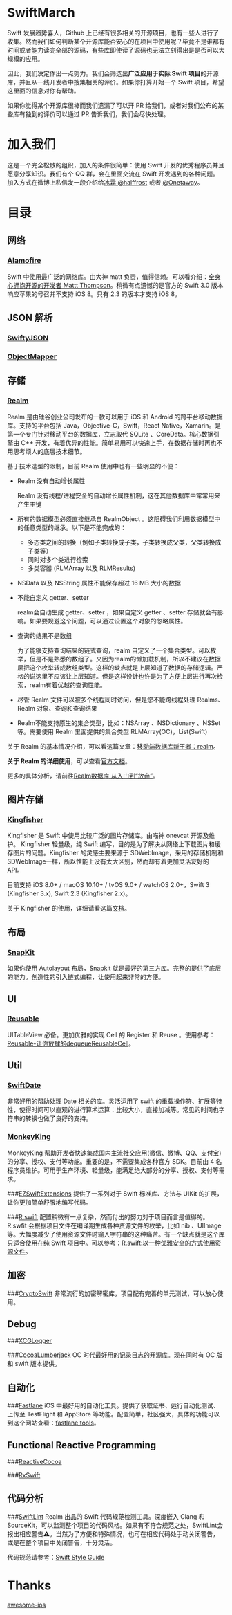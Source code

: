 # SwiftMarch
Swift 发展趋势喜人，Github 上已经有很多相关的开源项目，也有一些人进行了收集。然而我们如何判断某个开源库能否安心的在项目中使用呢？毕竟不是谁都有时间或者能力读完全部的源码，有些库即使读了源码也无法立刻得出是是否可以大规模的应用。

因此，我们决定作出一点努力。我们会筛选出**广泛应用于实际 Swift 项目**的开源库，并且从一线开发者中搜集相关的评价。如果你打算开始一个 Swift 项目，希望这里面的信息对你有帮助。

如果你觉得某个开源库很棒而我们遗漏了可以开 PR 给我们，或者对我们公布的某些库有独到的评价可以通过 PR 告诉我们，我们会尽快处理。

# 加入我们
这是一个完全松散的组织，加入的条件很简单：使用 Swift 开发的优秀程序员并且愿意分享知识。我们有个 QQ 群，会在里面交流在 Swift 开发遇到的各种问题。
加入方式在微博上私信发一段介绍给[冰霜 @halffrost]( http://weibo.com/u/1936502837) 或者 [@Onetaway](http://weibo.com/u/1683298872)。

# 目录

## 网络
### [Alamofire](https://github.com/Alamofire/Alamofire)
Swift 中使用最广泛的网络库。由大神 matt 负责，值得信赖。可以看介绍：[全身心拥抱开源的开发者 Mattt Thompson](https://github.com/ipader/SwiftGuide/wiki/全身心拥抱开源的开发者-Mattt-Thompson)。稍微有点遗憾的是官方的 Swift 3.0 版本响应苹果的号召并不支持 iOS 8。只有 2.3 的版本才支持 iOS 8。

## JSON 解析
### [SwiftyJSON](https://github.com/SwiftyJSON/SwiftyJSON)

### [ObjectMapper](https://github.com/Hearst-DD/ObjectMapper)

## 存储
### [Realm](https://realm.io/cn)  
Realm 是由硅谷创业公司发布的一款可以用于 iOS 和 Android 的跨平台移动数据库。支持的平台包括 Java，Objective-C，Swift，React Native，Xamarin。是第一个专门针对移动平台的数据库，立志取代 SQLite 、CoreData。核心数据引擎由 C++ 开发，有着优异的性能。简单易用可以快速上手，在数据存储时再也不用思考烦人的底层技术细节。

基于技术选型的限制，目前 Realm 使用中也有一些明显的不便：
-  Realm 没有自动增长属性

    Realm 没有线程/进程安全的自动增长属性机制，这在其他数据库中常常用来产生主键

-  所有的数据模型必须直接继承自 RealmObject 。这阻碍我们利用数据模型中的任意类型的继承。以下是不能完成的：  

   - 多态类之间的转换（例如子类转换成子类，子类转换成父类，父类转换成子类等）
   - 同时对多个类进行检索
   - 多类容器 (RLMArray 以及 RLMResults)  

-  NSData 以及 NSString 属性不能保存超过 16 MB 大小的数据

-  不能自定义 getter、setter

    realm会自动生成 getter、setter ，如果自定义 getter 、setter 存储就会有影响。如果要规避这个问题，可以通过设置这个对象的忽略属性。

-  查询的结果不是数组

   为了能够支持查询结果的链式查询，realm 自定义了一个集合类型。可以枚举，但是不是熟悉的数组了。又因为realm的懒加载机制，所以不建议在数据层把这个枚举转成数组类型。这样的缺点就是上层知道了数据的存储逻辑。严格的说这里不应该让上层知道。但是这样设计也许是为了方便上层进行再次检索，realm有着优越的查询性能。

-  尽管 Realm 文件可以被多个线程同时访问，但是您不能跨线程处理 Realms、Realm 对象、查询和查询结果

-  Realm不能支持原生的集合类型，比如：NSArray 、NSDictionary 、NSSet 等。需要使用 Realm 里面提供的集合类型 RLMArray(OC)，List(Swift)



关于 Realm 的基本情况介绍，可以看这篇文章：[移动端数据库新王者：realm](http://www.jianshu.com/p/2b4388cf2a2d)。   

**关于 Realm 的详细使用**，可以查看[官方文档](https://realm.io/docs/swift/latest/)。

更多的具体分析，请前往[Realm数据库 从入门到“放弃”](http://www.jianshu.com/p/50e0efb66bdf)。

## 图片存储
### [Kingfisher](https://github.com/onevcat/Kingfisher)  
Kingfisher 是 Swift 中使用比较广泛的图片存储库。由喵神 onevcat 开源及维护。 Kingfisher 轻量级，纯 Swift 编写，目的是为了解决从网络上下载图片和缓存图片的问题。Kingfisher 的灵感主要来源于 SDWebImage，采用的存储机制和 SDWebImage一样，所以性能上没有太大区别，然而却有着更加灵活友好的 API。

目前支持 iOS 8.0+ / macOS 10.10+ / tvOS 9.0+ / watchOS 2.0+，Swift 3 (Kingfisher 3.x), Swift 2.3 (Kingfisher 2.x)。

关于 Kingfisher 的使用，详细请看这篇[文档](https://github.com/onevcat/Kingfisher/wiki)。

## 布局
### [SnapKit](https://github.com/SnapKit/SnapKit)
如果你使用 Autolayout 布局，Snapkit 就是最好的第三方库。完整的提供了底层的能力。创造性的引入链式编程，让使用起来非常的方便。

## UI
### [Reusable](https://github.com/AliSoftware/Reusable)
UITableView 必备。更加优雅的实现 Cell 的 Register 和 Reuse 。使用参考：[Reusable-让你放肆的dequeueReusableCell](http://www.jianshu.com/p/255e02337176)。

## Util
### [SwiftDate](https://github.com/malcommac/SwiftDate)
非常好用的帮助处理 Date 相关的库。灵活运用了 swift 的重载操作符、扩展等特性，使得时间可以直观的进行算术运算：比较大小，直接加减等。常见的时间也字符串的转换也做了良好的支持。

### [MonkeyKing](https://github.com/nixzhu/MonkeyKing)
MonkeyKing 帮助开发者快速集成国内主流社交应用(微信、微博、QQ、支付宝)的分享、授权、支付等功能。重要的是，不需要集成各种官方 SDK。目前由 4 名程序员维护。可用于生产环境、轻量级，能满足绝大部分的分享、授权、支付等需求。

###[EZSwiftExtensions](https://github.com/goktugyil/EZSwiftExtensions)
提供了一系列对于 Swift 标准库、方法与 UIKit 的扩展，让你更加简单舒服地编写代码。

###[R.swift](https://github.com/mac-cain13/R.swift)
配置稍微有一点复杂，然而付出的努力对于项目而言是值得的。R.swfit 会根据项目文件在编译期生成各种资源文件的枚举，比如 nib 、UIImage 等。大幅度减少了使用资源文件时输入字符串的这种痛苦。有一个缺点就是这个库只适合使用在纯 Swift 项目中。可以参考：[R.swift:以一种优雅安全的方式使用资源文件](http://www.jianshu.com/p/b453b78c7126)。

## 加密
###[CryptoSwift](https://github.com/krzyzanowskim/CryptoSwift)
非常流行的加密解密库，项目配有完善的单元测试，可以放心使用。

## Debug
###[XCGLogger](https://github.com/DaveWoodCom/XCGLogger)

###[CocoaLumberjack](https://github.com/CocoaLumberjack/CocoaLumberjack)
OC 时代最好用的记录日志的开源库。现在同时有 OC 版和 swift 版本提供。

## 自动化
###[Fastlane](https://github.com/fastlane/fastlane)
iOS 中最好用的自动化工具。提供了获取证书、运行自动化测试、上传至 TestFlight 和 AppStore 等功能。配置简单，社区强大，具体的功能可以到这个网站查看：[fastlane.tools](https://fastlane.tools/)。

## Functional Reactive Programming
###[ReactiveCocoa](https://github.com/ReactiveCocoa/ReactiveCocoa)

###[RxSwift](https://github.com/ReactiveX/RxSwift)

## 代码分析
###[SwiftLint](https://github.com/realm/SwiftLint)
Realm 出品的 Swift 代码规范检测工具。深度嵌入 Clang 和 SourceKit，可以监测整个项目的代码风格。如果有不符合规范之处，SwiftLint会报出相应警告⚠️。当然为了方便和特殊情况，也可在相应代码处手动关闭警告，或是在整个项目中关闭警告，十分灵活。

代码规范请参考：[Swift Style Guide](https://github.com/Artwalk/swift-style-guide/blob/master/README_CN.md)

# Thanks
[awesome-ios](https://github.com/vsouza/awesome-ios)



